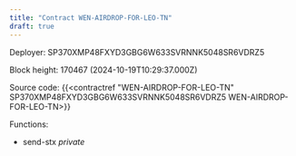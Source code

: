 ```yaml
---
title: "Contract WEN-AIRDROP-FOR-LEO-TN"
draft: true
---
```

Deployer: SP370XMP48FXYD3GBG6W633SVRNNK5048SR6VDRZ5


 



Block height: 170467 (2024-10-19T10:29:37.000Z)

Source code: {{<contractref "WEN-AIRDROP-FOR-LEO-TN" SP370XMP48FXYD3GBG6W633SVRNNK5048SR6VDRZ5 WEN-AIRDROP-FOR-LEO-TN>}}

Functions:

* send-stx _private_
